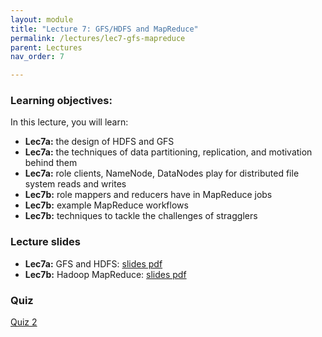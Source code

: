 ```yaml
---
layout: module
title: "Lecture 7: GFS/HDFS and MapReduce"
permalink: /lectures/lec7-gfs-mapreduce
parent: Lectures
nav_order: 7

---
```


### Learning objectives:

In this lecture, you will learn:

* **Lec7a:** the design of HDFS and GFS
* **Lec7a:** the techniques of data partitioning, replication, and motivation behind them
* **Lec7a:** role clients, NameNode, DataNodes play for distributed file system reads and writes
* **Lec7b:** role mappers and reducers have in MapReduce jobs
* **Lec7b:** example MapReduce workflows
* **Lec7b:** techniques to tackle the challenges of stragglers


### Lecture slides

* **Lec7a:** GFS and HDFS: [slides pdf](/ds5110-spring25/assets/docs/lec7a-gfs-hdfs.pdf)
* **Lec7b:** Hadoop MapReduce: [slides pdf](/ds5110-spring25/assets/docs/lec7b-mapreduce.pdf)


### Quiz

<a href="https://forms.gle/VzkaQtKZNPHq4SyR6">Quiz 2</a>
